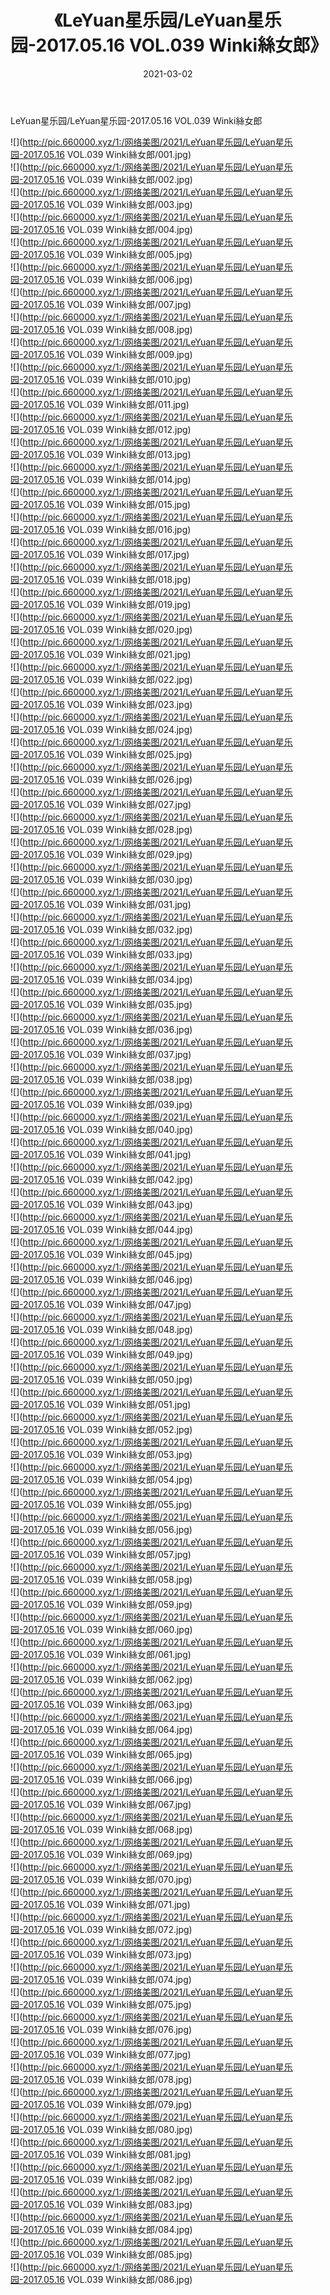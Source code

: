 ﻿---
layout: post
title:  《LeYuan星乐园/LeYuan星乐园-2017.05.16 VOL.039 Winki絲女郎》
date:   2021-03-02
img: http://pic.660000.xyz/1:/网络美图/2021/LeYuan星乐园/LeYuan星乐园-2017.05.16 VOL.039 Winki絲女郎/000.jpg
categories: [美女, 清纯, 唯美]
---

LeYuan星乐园/LeYuan星乐园-2017.05.16 VOL.039 Winki絲女郎

 ![](http://pic.660000.xyz/1:/网络美图/2021/LeYuan星乐园/LeYuan星乐园-2017.05.16 VOL.039 Winki絲女郎/001.jpg) <br>![](http://pic.660000.xyz/1:/网络美图/2021/LeYuan星乐园/LeYuan星乐园-2017.05.16 VOL.039 Winki絲女郎/002.jpg) <br>![](http://pic.660000.xyz/1:/网络美图/2021/LeYuan星乐园/LeYuan星乐园-2017.05.16 VOL.039 Winki絲女郎/003.jpg) <br>![](http://pic.660000.xyz/1:/网络美图/2021/LeYuan星乐园/LeYuan星乐园-2017.05.16 VOL.039 Winki絲女郎/004.jpg) <br>![](http://pic.660000.xyz/1:/网络美图/2021/LeYuan星乐园/LeYuan星乐园-2017.05.16 VOL.039 Winki絲女郎/005.jpg) <br>![](http://pic.660000.xyz/1:/网络美图/2021/LeYuan星乐园/LeYuan星乐园-2017.05.16 VOL.039 Winki絲女郎/006.jpg) <br>![](http://pic.660000.xyz/1:/网络美图/2021/LeYuan星乐园/LeYuan星乐园-2017.05.16 VOL.039 Winki絲女郎/007.jpg) <br>![](http://pic.660000.xyz/1:/网络美图/2021/LeYuan星乐园/LeYuan星乐园-2017.05.16 VOL.039 Winki絲女郎/008.jpg) <br>![](http://pic.660000.xyz/1:/网络美图/2021/LeYuan星乐园/LeYuan星乐园-2017.05.16 VOL.039 Winki絲女郎/009.jpg) <br>![](http://pic.660000.xyz/1:/网络美图/2021/LeYuan星乐园/LeYuan星乐园-2017.05.16 VOL.039 Winki絲女郎/010.jpg) <br>![](http://pic.660000.xyz/1:/网络美图/2021/LeYuan星乐园/LeYuan星乐园-2017.05.16 VOL.039 Winki絲女郎/011.jpg) <br>![](http://pic.660000.xyz/1:/网络美图/2021/LeYuan星乐园/LeYuan星乐园-2017.05.16 VOL.039 Winki絲女郎/012.jpg) <br>![](http://pic.660000.xyz/1:/网络美图/2021/LeYuan星乐园/LeYuan星乐园-2017.05.16 VOL.039 Winki絲女郎/013.jpg) <br>![](http://pic.660000.xyz/1:/网络美图/2021/LeYuan星乐园/LeYuan星乐园-2017.05.16 VOL.039 Winki絲女郎/014.jpg) <br>![](http://pic.660000.xyz/1:/网络美图/2021/LeYuan星乐园/LeYuan星乐园-2017.05.16 VOL.039 Winki絲女郎/015.jpg) <br>![](http://pic.660000.xyz/1:/网络美图/2021/LeYuan星乐园/LeYuan星乐园-2017.05.16 VOL.039 Winki絲女郎/016.jpg) <br>![](http://pic.660000.xyz/1:/网络美图/2021/LeYuan星乐园/LeYuan星乐园-2017.05.16 VOL.039 Winki絲女郎/017.jpg) <br>![](http://pic.660000.xyz/1:/网络美图/2021/LeYuan星乐园/LeYuan星乐园-2017.05.16 VOL.039 Winki絲女郎/018.jpg) <br>![](http://pic.660000.xyz/1:/网络美图/2021/LeYuan星乐园/LeYuan星乐园-2017.05.16 VOL.039 Winki絲女郎/019.jpg) <br>![](http://pic.660000.xyz/1:/网络美图/2021/LeYuan星乐园/LeYuan星乐园-2017.05.16 VOL.039 Winki絲女郎/020.jpg) <br>![](http://pic.660000.xyz/1:/网络美图/2021/LeYuan星乐园/LeYuan星乐园-2017.05.16 VOL.039 Winki絲女郎/021.jpg) <br>![](http://pic.660000.xyz/1:/网络美图/2021/LeYuan星乐园/LeYuan星乐园-2017.05.16 VOL.039 Winki絲女郎/022.jpg) <br>![](http://pic.660000.xyz/1:/网络美图/2021/LeYuan星乐园/LeYuan星乐园-2017.05.16 VOL.039 Winki絲女郎/023.jpg) <br>![](http://pic.660000.xyz/1:/网络美图/2021/LeYuan星乐园/LeYuan星乐园-2017.05.16 VOL.039 Winki絲女郎/024.jpg) <br>![](http://pic.660000.xyz/1:/网络美图/2021/LeYuan星乐园/LeYuan星乐园-2017.05.16 VOL.039 Winki絲女郎/025.jpg) <br>![](http://pic.660000.xyz/1:/网络美图/2021/LeYuan星乐园/LeYuan星乐园-2017.05.16 VOL.039 Winki絲女郎/026.jpg) <br>![](http://pic.660000.xyz/1:/网络美图/2021/LeYuan星乐园/LeYuan星乐园-2017.05.16 VOL.039 Winki絲女郎/027.jpg) <br>![](http://pic.660000.xyz/1:/网络美图/2021/LeYuan星乐园/LeYuan星乐园-2017.05.16 VOL.039 Winki絲女郎/028.jpg) <br>![](http://pic.660000.xyz/1:/网络美图/2021/LeYuan星乐园/LeYuan星乐园-2017.05.16 VOL.039 Winki絲女郎/029.jpg) <br>![](http://pic.660000.xyz/1:/网络美图/2021/LeYuan星乐园/LeYuan星乐园-2017.05.16 VOL.039 Winki絲女郎/030.jpg) <br>![](http://pic.660000.xyz/1:/网络美图/2021/LeYuan星乐园/LeYuan星乐园-2017.05.16 VOL.039 Winki絲女郎/031.jpg) <br>![](http://pic.660000.xyz/1:/网络美图/2021/LeYuan星乐园/LeYuan星乐园-2017.05.16 VOL.039 Winki絲女郎/032.jpg) <br>![](http://pic.660000.xyz/1:/网络美图/2021/LeYuan星乐园/LeYuan星乐园-2017.05.16 VOL.039 Winki絲女郎/033.jpg) <br>![](http://pic.660000.xyz/1:/网络美图/2021/LeYuan星乐园/LeYuan星乐园-2017.05.16 VOL.039 Winki絲女郎/034.jpg) <br>![](http://pic.660000.xyz/1:/网络美图/2021/LeYuan星乐园/LeYuan星乐园-2017.05.16 VOL.039 Winki絲女郎/035.jpg) <br>![](http://pic.660000.xyz/1:/网络美图/2021/LeYuan星乐园/LeYuan星乐园-2017.05.16 VOL.039 Winki絲女郎/036.jpg) <br>![](http://pic.660000.xyz/1:/网络美图/2021/LeYuan星乐园/LeYuan星乐园-2017.05.16 VOL.039 Winki絲女郎/037.jpg) <br>![](http://pic.660000.xyz/1:/网络美图/2021/LeYuan星乐园/LeYuan星乐园-2017.05.16 VOL.039 Winki絲女郎/038.jpg) <br>![](http://pic.660000.xyz/1:/网络美图/2021/LeYuan星乐园/LeYuan星乐园-2017.05.16 VOL.039 Winki絲女郎/039.jpg) <br>![](http://pic.660000.xyz/1:/网络美图/2021/LeYuan星乐园/LeYuan星乐园-2017.05.16 VOL.039 Winki絲女郎/040.jpg) <br>![](http://pic.660000.xyz/1:/网络美图/2021/LeYuan星乐园/LeYuan星乐园-2017.05.16 VOL.039 Winki絲女郎/041.jpg) <br>![](http://pic.660000.xyz/1:/网络美图/2021/LeYuan星乐园/LeYuan星乐园-2017.05.16 VOL.039 Winki絲女郎/042.jpg) <br>![](http://pic.660000.xyz/1:/网络美图/2021/LeYuan星乐园/LeYuan星乐园-2017.05.16 VOL.039 Winki絲女郎/043.jpg) <br>![](http://pic.660000.xyz/1:/网络美图/2021/LeYuan星乐园/LeYuan星乐园-2017.05.16 VOL.039 Winki絲女郎/044.jpg) <br>![](http://pic.660000.xyz/1:/网络美图/2021/LeYuan星乐园/LeYuan星乐园-2017.05.16 VOL.039 Winki絲女郎/045.jpg) <br>![](http://pic.660000.xyz/1:/网络美图/2021/LeYuan星乐园/LeYuan星乐园-2017.05.16 VOL.039 Winki絲女郎/046.jpg) <br>![](http://pic.660000.xyz/1:/网络美图/2021/LeYuan星乐园/LeYuan星乐园-2017.05.16 VOL.039 Winki絲女郎/047.jpg) <br>![](http://pic.660000.xyz/1:/网络美图/2021/LeYuan星乐园/LeYuan星乐园-2017.05.16 VOL.039 Winki絲女郎/048.jpg) <br>![](http://pic.660000.xyz/1:/网络美图/2021/LeYuan星乐园/LeYuan星乐园-2017.05.16 VOL.039 Winki絲女郎/049.jpg) <br>![](http://pic.660000.xyz/1:/网络美图/2021/LeYuan星乐园/LeYuan星乐园-2017.05.16 VOL.039 Winki絲女郎/050.jpg) <br>![](http://pic.660000.xyz/1:/网络美图/2021/LeYuan星乐园/LeYuan星乐园-2017.05.16 VOL.039 Winki絲女郎/051.jpg) <br>![](http://pic.660000.xyz/1:/网络美图/2021/LeYuan星乐园/LeYuan星乐园-2017.05.16 VOL.039 Winki絲女郎/052.jpg) <br>![](http://pic.660000.xyz/1:/网络美图/2021/LeYuan星乐园/LeYuan星乐园-2017.05.16 VOL.039 Winki絲女郎/053.jpg) <br>![](http://pic.660000.xyz/1:/网络美图/2021/LeYuan星乐园/LeYuan星乐园-2017.05.16 VOL.039 Winki絲女郎/054.jpg) <br>![](http://pic.660000.xyz/1:/网络美图/2021/LeYuan星乐园/LeYuan星乐园-2017.05.16 VOL.039 Winki絲女郎/055.jpg) <br>![](http://pic.660000.xyz/1:/网络美图/2021/LeYuan星乐园/LeYuan星乐园-2017.05.16 VOL.039 Winki絲女郎/056.jpg) <br>![](http://pic.660000.xyz/1:/网络美图/2021/LeYuan星乐园/LeYuan星乐园-2017.05.16 VOL.039 Winki絲女郎/057.jpg) <br>![](http://pic.660000.xyz/1:/网络美图/2021/LeYuan星乐园/LeYuan星乐园-2017.05.16 VOL.039 Winki絲女郎/058.jpg) <br>![](http://pic.660000.xyz/1:/网络美图/2021/LeYuan星乐园/LeYuan星乐园-2017.05.16 VOL.039 Winki絲女郎/059.jpg) <br>![](http://pic.660000.xyz/1:/网络美图/2021/LeYuan星乐园/LeYuan星乐园-2017.05.16 VOL.039 Winki絲女郎/060.jpg) <br>![](http://pic.660000.xyz/1:/网络美图/2021/LeYuan星乐园/LeYuan星乐园-2017.05.16 VOL.039 Winki絲女郎/061.jpg) <br>![](http://pic.660000.xyz/1:/网络美图/2021/LeYuan星乐园/LeYuan星乐园-2017.05.16 VOL.039 Winki絲女郎/062.jpg) <br>![](http://pic.660000.xyz/1:/网络美图/2021/LeYuan星乐园/LeYuan星乐园-2017.05.16 VOL.039 Winki絲女郎/063.jpg) <br>![](http://pic.660000.xyz/1:/网络美图/2021/LeYuan星乐园/LeYuan星乐园-2017.05.16 VOL.039 Winki絲女郎/064.jpg) <br>![](http://pic.660000.xyz/1:/网络美图/2021/LeYuan星乐园/LeYuan星乐园-2017.05.16 VOL.039 Winki絲女郎/065.jpg) <br>![](http://pic.660000.xyz/1:/网络美图/2021/LeYuan星乐园/LeYuan星乐园-2017.05.16 VOL.039 Winki絲女郎/066.jpg) <br>![](http://pic.660000.xyz/1:/网络美图/2021/LeYuan星乐园/LeYuan星乐园-2017.05.16 VOL.039 Winki絲女郎/067.jpg) <br>![](http://pic.660000.xyz/1:/网络美图/2021/LeYuan星乐园/LeYuan星乐园-2017.05.16 VOL.039 Winki絲女郎/068.jpg) <br>![](http://pic.660000.xyz/1:/网络美图/2021/LeYuan星乐园/LeYuan星乐园-2017.05.16 VOL.039 Winki絲女郎/069.jpg) <br>![](http://pic.660000.xyz/1:/网络美图/2021/LeYuan星乐园/LeYuan星乐园-2017.05.16 VOL.039 Winki絲女郎/070.jpg) <br>![](http://pic.660000.xyz/1:/网络美图/2021/LeYuan星乐园/LeYuan星乐园-2017.05.16 VOL.039 Winki絲女郎/071.jpg) <br>![](http://pic.660000.xyz/1:/网络美图/2021/LeYuan星乐园/LeYuan星乐园-2017.05.16 VOL.039 Winki絲女郎/072.jpg) <br>![](http://pic.660000.xyz/1:/网络美图/2021/LeYuan星乐园/LeYuan星乐园-2017.05.16 VOL.039 Winki絲女郎/073.jpg) <br>![](http://pic.660000.xyz/1:/网络美图/2021/LeYuan星乐园/LeYuan星乐园-2017.05.16 VOL.039 Winki絲女郎/074.jpg) <br>![](http://pic.660000.xyz/1:/网络美图/2021/LeYuan星乐园/LeYuan星乐园-2017.05.16 VOL.039 Winki絲女郎/075.jpg) <br>![](http://pic.660000.xyz/1:/网络美图/2021/LeYuan星乐园/LeYuan星乐园-2017.05.16 VOL.039 Winki絲女郎/076.jpg) <br>![](http://pic.660000.xyz/1:/网络美图/2021/LeYuan星乐园/LeYuan星乐园-2017.05.16 VOL.039 Winki絲女郎/077.jpg) <br>![](http://pic.660000.xyz/1:/网络美图/2021/LeYuan星乐园/LeYuan星乐园-2017.05.16 VOL.039 Winki絲女郎/078.jpg) <br>![](http://pic.660000.xyz/1:/网络美图/2021/LeYuan星乐园/LeYuan星乐园-2017.05.16 VOL.039 Winki絲女郎/079.jpg) <br>![](http://pic.660000.xyz/1:/网络美图/2021/LeYuan星乐园/LeYuan星乐园-2017.05.16 VOL.039 Winki絲女郎/080.jpg) <br>![](http://pic.660000.xyz/1:/网络美图/2021/LeYuan星乐园/LeYuan星乐园-2017.05.16 VOL.039 Winki絲女郎/081.jpg) <br>![](http://pic.660000.xyz/1:/网络美图/2021/LeYuan星乐园/LeYuan星乐园-2017.05.16 VOL.039 Winki絲女郎/082.jpg) <br>![](http://pic.660000.xyz/1:/网络美图/2021/LeYuan星乐园/LeYuan星乐园-2017.05.16 VOL.039 Winki絲女郎/083.jpg) <br>![](http://pic.660000.xyz/1:/网络美图/2021/LeYuan星乐园/LeYuan星乐园-2017.05.16 VOL.039 Winki絲女郎/084.jpg) <br>![](http://pic.660000.xyz/1:/网络美图/2021/LeYuan星乐园/LeYuan星乐园-2017.05.16 VOL.039 Winki絲女郎/085.jpg) <br>![](http://pic.660000.xyz/1:/网络美图/2021/LeYuan星乐园/LeYuan星乐园-2017.05.16 VOL.039 Winki絲女郎/086.jpg) <br>